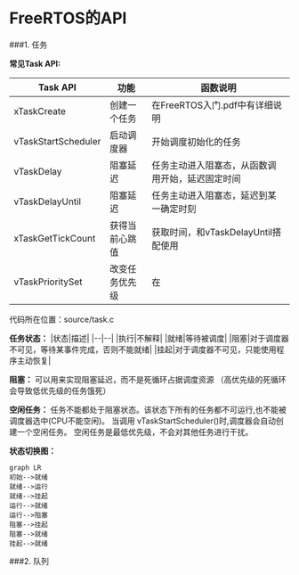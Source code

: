 # FreeRTOS的API

###1. 任务

**常见Task API:**

|Task API|功能|函数说明|
|---|---|---|
|xTaskCreate|创建一个任务|在FreeRTOS入门.pdf中有详细说明|
|vTaskStartScheduler|启动调度器|开始调度初始化的任务|
|vTaskDelay|阻塞延迟|任务主动进入阻塞态，从函数调用开始，延迟固定时间|
|vTaskDelayUntil|阻塞延迟|任务主动进入阻塞态，延迟到某一确定时刻|
|xTaskGetTickCount|获得当前心跳值|获取时间，和vTaskDelayUntil搭配使用|
|vTaskPrioritySet|改变任务优先级|在|
代码所在位置：source/task.c

**任务状态：**
|状态|描述|
|--|--|
|执行|不解释|
|就绪|等待被调度|
|阻塞|对于调度器不可见，等待某事件完成，否则不能就绪|
|挂起|对于调度器不可见，只能使用程序主动恢复|

**阻塞：**
可以用来实现阻塞延迟，而不是死循环占据调度资源
（高优先级的死循环会导致低优先级的任务饿死）

**空闲任务：**
任务不能都处于阻塞状态。该状态下所有的任务都不可运行,也不能被调度器选中(CPU不能空闲)。
当调用 vTaskStartScheduler()时,调度器会自动创建一个空闲任务。
空闲任务是最低优先级，不会对其他任务进行干扰。

**状态切换图：**
```mermaid
graph LR
初始-->就绪
就绪-->运行
就绪-->挂起
运行-->就绪
运行-->阻塞
阻塞-->挂起
阻塞-->就绪
挂起-->就绪
```

###2. 队列
